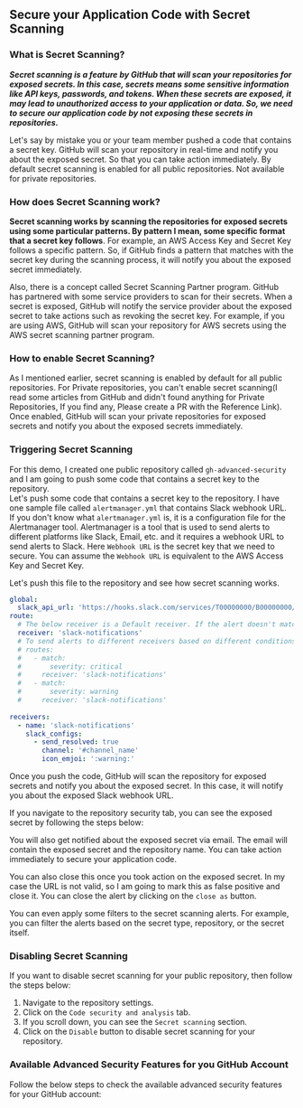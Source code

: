 ## Secure your Application Code with Secret Scanning

### What is Secret Scanning?

***Secret scanning is a feature by GitHub that will scan your repositories for exposed secrets. In this case, secrets means some sensitive information like API keys, passwords, and tokens. When these secrets are exposed, it may lead to unauthorized access to your application or data. So, we need to secure our application code by not exposing these secrets in repositories.***

Let's say by mistake you or your team member pushed a code that contains a secret key. GitHub will scan your repository in real-time and notify you about the exposed secret. So that you can take action immediately. By default secret scanning is enabled for all public repositories. Not available for private repositories.

### How does Secret Scanning work?

**Secret scanning works by scanning the repositories for exposed secrets using some particular patterns. By pattern I mean, some specific format that a secret key follows**. For example, an AWS Access Key and Secret Key follows a specific pattern. So, if GitHub finds a pattern that matches with the secret key during the scanning process, it will notify you about the exposed secret immediately.<br>

Also, there is a concept called Secret Scanning Partner program. GitHub has partnered with some service providers to scan for their secrets. When a secret is exposed, GitHub will notify the service provider about the exposed secret to take actions such as revoking the secret key. For example, if you are using AWS, GitHub will scan your repository for AWS secrets using the AWS secret scanning partner program.

### How to enable Secret Scanning?

As I mentioned earlier, secret scanning is enabled by default for all public repositories. For Private repositories, you can't enable secret scanning(I read some articles from GitHub and didn't found anything for Private Repositories, If you find any, Please create a PR with the Reference Link). Once enabled, GitHub will scan your private repositories for exposed secrets and notify you about the exposed secrets immediately.

### Triggering Secret Scanning

For this demo, I created one public repository called `gh-advanced-security` and I am going to push some code that contains a secret key to the repository.<br>
Let's push some code that contains a secret key to the repository. I have one sample file called `alertmanager.yml` that contains Slack webhook URL. If you don't know what `alertmanager.yml` is, it is a configuration file for the Alertmanager tool. Alertmanager is a tool that is used to send alerts to different platforms like Slack, Email, etc. and it requires a webhook URL to send alerts to Slack. Here `Webhook URL` is the secret key that we need to secure. You can assume the `Webhook URL` is equivalent to the AWS Access Key and Secret Key.

Let's push this file to the repository and see how secret scanning works.

```yaml
global:
  slack_api_url: 'https://hooks.slack.com/services/T00000000/B00000000/XXXXXXXXXXXXXXXXXXXXXXXX'
route:
  # The below receiver is a Default receiver. If the alert doesn't match any of the receivers in routes section, It will send the alert to the default receiver.
  receiver: 'slack-notifications'
  # To send alerts to different receivers based on different conditions, We can use the "routes" section.
  # routes:
  #   - match:
  #       severity: critical
  #     receiver: 'slack-notifications'
  #   - match:
  #       severity: warning
  #     receiver: 'slack-notifications'
  
receivers:
  - name: 'slack-notifications'
    slack_configs:
      - send_resolved: true
        channel: '#channel_name'
        icon_emjoi: ':warning:'
```

Once you push the code, GitHub will scan the repository for exposed secrets and notify you about the exposed secret. In this case, it will notify you about the exposed Slack webhook URL.<br>

If you navigate to the repository security tab, you can see the exposed secret by following the steps below:


You will also get notified about the exposed secret via email. The email will contain the exposed secret and the repository name. You can take action immediately to secure your application code.

You can also close this once you took action on the exposed secret. In my case the URL is not valid, so I am going to mark this as false positive and close it. You can close the alert by clicking on the `close as` button.

You can even apply some filters to the secret scanning alerts. For example, you can filter the alerts based on the secret type, repository, or the secret itself.

### Disabling Secret Scanning

If you want to disable secret scanning for your public repository, then follow the steps below:

1. Navigate to the repository settings.
2. Click on the `Code security and analysis` tab.
3. If you scroll down, you can see the `Secret scanning` section.
4. Click on the `Disable` button to disable secret scanning for your repository.

### Available Advanced Security Features for you GitHub Account

Follow the below steps to check the available advanced security features for your GitHub account:

